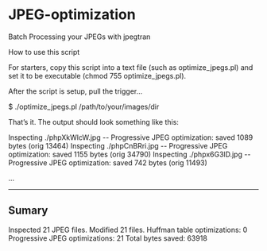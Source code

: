 JPEG-optimization
=================

Batch Processing your JPEGs with jpegtran


How to use this script

For starters, copy this script into a text file (such as optimize_jpegs.pl) and set it to be executable (chmod 755 optimize_jpegs.pl).

After the script is setup, pull the trigger…

$ ./optimize_jpegs.pl  /path/to/your/images/dir

That’s it.  The output should look something like this:

Inspecting ./phpXkWlcW.jpg
 -- Progressive JPEG optimization: saved 1089 bytes (orig 13464)
Inspecting ./phpCnBRri.jpg
 -- Progressive JPEG optimization: saved 1155 bytes (orig 34790)
Inspecting ./phpx6G3lD.jpg
 -- Progressive JPEG optimization: saved 742 bytes (orig 11493)

...

----------------------------
  Sumary
----------------------------

  Inspected 21 JPEG files.
  Modified 21 files.
  Huffman table optimizations: 0
  Progressive JPEG optimizations: 21
  Total bytes saved: 63918

